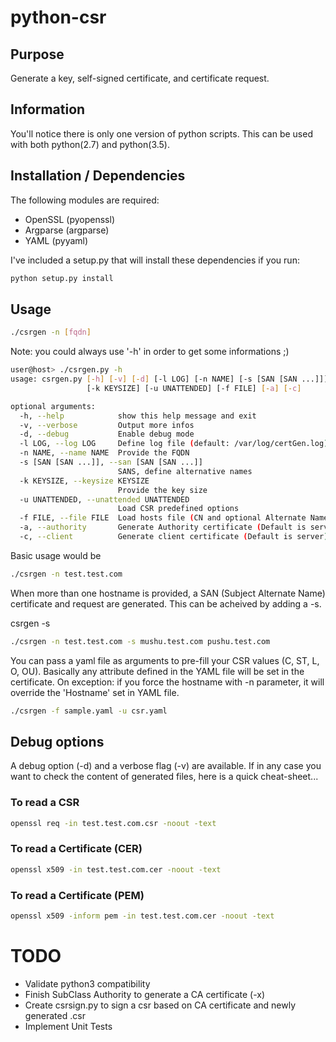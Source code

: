 # python-csr
## Purpose
Generate a key, self-signed certificate, and certificate request.

## Information
You'll notice there is only one version of python scripts. This can be used with both python(2.7) and python(3.5).

## Installation / Dependencies
The following modules are required:
- OpenSSL (pyopenssl)
- Argparse (argparse)
- YAML (pyyaml)

I've included a setup.py that will install these dependencies if you run:
```bash
python setup.py install
```

## Usage

```bash
./csrgen -n [fqdn]
```

Note: you could always use '-h' in order to get some informations ;)

```bash
user@host> ./csrgen.py -h
usage: csrgen.py [-h] [-v] [-d] [-l LOG] [-n NAME] [-s [SAN [SAN ...]]]
                 [-k KEYSIZE] [-u UNATTENDED] [-f FILE] [-a] [-c]

optional arguments:
  -h, --help            show this help message and exit
  -v, --verbose         Output more infos
  -d, --debug           Enable debug mode
  -l LOG, --log LOG     Define log file (default: /var/log/certGen.log)
  -n NAME, --name NAME  Provide the FQDN
  -s [SAN [SAN ...]], --san [SAN [SAN ...]]
                        SANS, define alternative names
  -k KEYSIZE, --keysize KEYSIZE
                        Provide the key size
  -u UNATTENDED, --unattended UNATTENDED
                        Load CSR predefined options
  -f FILE, --file FILE  Load hosts file (CN and optional Alternate Names) list
  -a, --authority       Generate Authority certificate (Default is server)
  -c, --client          Generate client certificate (Default is server)
```

Basic usage would be
```bash
./csrgen -n test.test.com
```

When more than one hostname is provided, a SAN (Subject Alternate Name)
certificate and request are generated.  This can be acheived by adding a -s.

csrgen <hostname> -s <san0> <san1>

```bash
./csrgen -n test.test.com -s mushu.test.com pushu.test.com
```

You can pass a yaml file as arguments to pre-fill your CSR values (C, ST, L, O, OU). Basically any attribute defined in the YAML file will be set in the certificate. On exception: if you force the hostname with -n parameter, it will override the 'Hostname' set in YAML file.

```bash
./csrgen -f sample.yaml -u csr.yaml
```

## Debug options
A debug option (-d) and a verbose flag (-v) are available. If in any case you want to check the content of generated files, here is a quick cheat-sheet...

### To read a CSR
```bash
openssl req -in test.test.com.csr -noout -text
```

### To read a Certificate (CER)
```bash
openssl x509 -in test.test.com.cer -noout -text
```

### To read a Certificate (PEM)
```bash
openssl x509 -inform pem -in test.test.com.cer -noout -text
```

# TODO
- Validate python3 compatibility
- Finish SubClass Authority to generate a CA certificate (-x)
- Create csrsign.py to sign a csr based on CA certificate and newly generated .csr
- Implement Unit Tests

